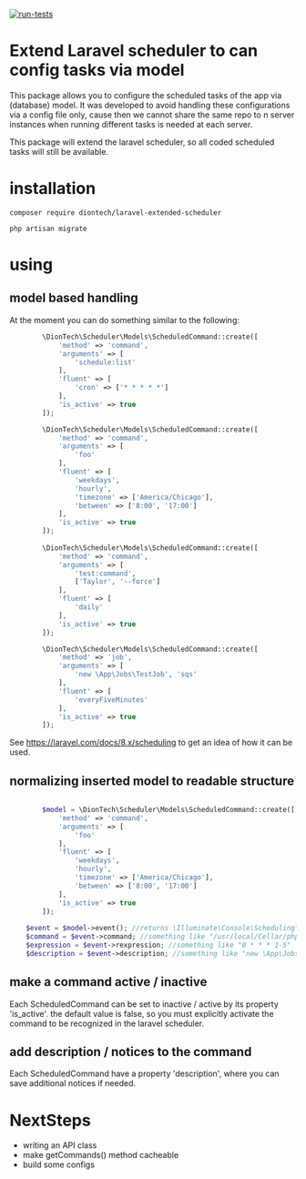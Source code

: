 [![run-tests](https://github.com/DionTech/laravel-extended-scheduler/actions/workflows/run-tests.yml/badge.svg?branch=main)](https://github.com/DionTech/laravel-extended-scheduler/actions/workflows/run-tests.yml)

# Extend Laravel scheduler to can config tasks via model

This package allows you to configure the scheduled tasks of the app via (database) model. It was developed to avoid handling these
configurations via a config file only, cause then we cannot share the same repo to n server instances when running different tasks is needed at each server.

This package will extend the laravel scheduler, so all coded scheduled tasks will still be available.

# installation

```shell
composer require diontech/laravel-extended-scheduler
```

```shell
php artisan migrate
```

# using

## model based handling
At the moment you can do something similar to the following:

```php
        \DionTech\Scheduler\Models\ScheduledCommand::create([
            'method' => 'command',
            'arguments' => [
                'schedule:list'
            ],
            'fluent' => [
                'cron' => ['* * * * *']
            ],
            'is_active' => true
        ]);

        \DionTech\Scheduler\Models\ScheduledCommand::create([
            'method' => 'command',
            'arguments' => [
                'foo'
            ],
            'fluent' => [
                'weekdays',
                'hourly',
                'timezone' => ['America/Chicago'],
                'between' => ['8:00', '17:00']
            ],
            'is_active' => true
        ]);
        
        \DionTech\Scheduler\Models\ScheduledCommand::create([
            'method' => 'command',
            'arguments' => [
                'test:command',
                ['Taylor', '--force']
            ],
            'fluent' => [
                'daily'
            ],
            'is_active' => true
        ]);

        \DionTech\Scheduler\Models\ScheduledCommand::create([
            'method' => 'job',
            'arguments' => [
                'new \App\Jobs\TestJob', 'sqs'
            ],
            'fluent' => [
                'everyFiveMinutes'
            ],
            'is_active' => true
        ]);
```

See https://laravel.com/docs/8.x/scheduling to get an idea of how it can be used.

## normalizing inserted model to readable structure 

```php

        $model = \DionTech\Scheduler\Models\ScheduledCommand::create([
            'method' => 'command',
            'arguments' => [
                'foo'
            ],
            'fluent' => [
                'weekdays',
                'hourly',
                'timezone' => ['America/Chicago'],
                'between' => ['8:00', '17:00']
            ],
            'is_active' => true
        ]);
       
    $event = $model->event(); //returns \Illuminate\Console\Scheduling\Event
    $command = $event->command; //something like "/usr/local/Cellar/php@7.4/7.4.16/bin/php' 'artisan' foo"
    $expression = $event->rexpression; //something like "0 * * * 1-5"
    $description = $event->description; //something like "new \App\Jobs\TestJob"
```

## make a command active / inactive

Each ScheduledCommand can be set to inactive / active by its property 'is_active'.
the default value is false, so you must explicitly activate the command to be recognized 
in the laravel scheduler.

## add description / notices to the command

Each ScheduledCommand have a property 'description', where you can save additional notices if needed.

# NextSteps

- writing an API class
- make getCommands() method cacheable
- build some configs
